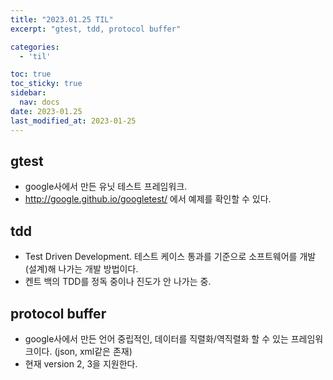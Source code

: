 ```yaml
---
title: "2023.01.25 TIL"
excerpt: "gtest, tdd, protocol buffer"

categories:
  - 'til'

toc: true
toc_sticky: true
sidebar:
  nav: docs
date: 2023-01.25
last_modified_at: 2023-01-25
---
```


## gtest

* google사에서 만든 유닛 테스트 프레임워크. 
* http://google.github.io/googletest/ 에서 예제를 확인할 수 있다.

## tdd

* Test Driven Development. 테스트 케이스 통과를 기준으로 소프트웨어를 개발(설계)해 나가는 개발 방법이다.
* 켄트 백의 TDD를 정독 중이나 진도가 안 나가는 중.

## protocol buffer

* google사에서 만든 언어 중립적인, 데이터를 직렬화/역직렬화 할 수 있는 프레임워크이다. (json, xml같은 존재)
* 현재 version 2, 3을 지원한다. 